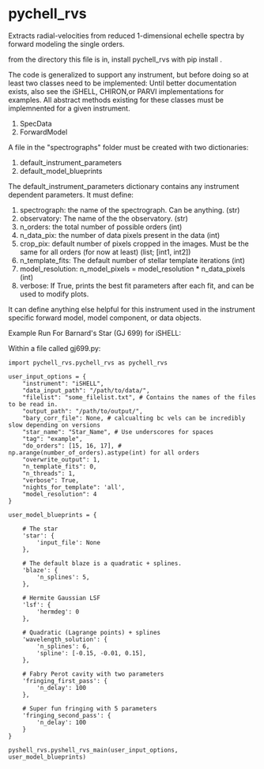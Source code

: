 # pychell_rvs

Extracts radial-velocities from reduced 1-dimensional echelle spectra by forward modeling the single orders.

from the directory this file is in, install pychell_rvs with
pip install .

The code is generalized to support any instrument, but before doing so at least two classes need to be implemented:
Until better documentation exists, also see the iSHELL, CHIRON,or PARVI implementations for examples.
All abstract methods existing for these classes must be implemnented for a given instrument.
1. SpecData
2. ForwardModel

A file in the "spectrographs" folder must be created with two dictionaries:
1. default_instrument_parameters
2. default_model_blueprints

The default_instrument_parameters dictionary contains any instrument dependent parameters. It must define:
1. spectrograph: the name of the spectrograph. Can be anything. (str)
2. observatory: The name of the the observatory. (str)
3. n_orders: the total number of possible orders (int)
4. n_data_pix: the number of data pixels present in the data (int)
5. crop_pix: default number of pixels cropped in the images. Must be the same for all orders (for now at least) (list; [int1, int2])
6. n_template_fits: The default number of stellar template iterations (int)
7. model_resolution: n_model_pixels = model_resolution * n_data_pixels (int)
8. verbose: If True, prints the best fit parameters after each fit, and can be used to modify plots.

It can define anything else helpful for this instrument used in the instrument specific forward model, model component, or data objects.

Example Run For Barnard's Star (GJ 699) for iSHELL:

Within a file called gj699.py:

```
import pychell_rvs.pychell_rvs as pychell_rvs

user_input_options = {
    "instrument": "iSHELL",
    "data_input_path": "/path/to/data/",
    "filelist": "some_filelist.txt", # Contains the names of the files to be read in.
    "output_path": "/path/to/output/",
    "bary_corr_file": None, # calcualting bc vels can be incredibly slow depending on versions
    "star_name": "Star_Name", # Use underscores for spaces
    "tag": "example",
    "do_orders": [15, 16, 17], # np.arange(number_of_orders).astype(int) for all orders
    "overwrite_output": 1,
    "n_template_fits": 0,
    "n_threads": 1,
    "verbose": True,
    "nights_for_template": 'all',
    "model_resolution": 4
}

user_model_blueprints = {
    
    # The star
    'star': {
        'input_file': None
    },
    
    # The default blaze is a quadratic + splines.
    'blaze': {
        'n_splines': 5,
    },
    
    # Hermite Gaussian LSF
    'lsf': {
        'hermdeg': 0
    },
    
    # Quadratic (Lagrange points) + splines
    'wavelength_solution': {
        'n_splines': 6,
        'spline': [-0.15, -0.01, 0.15],
    },
    
    # Fabry Perot cavity with two parameters
    'fringing_first_pass': {
        'n_delay': 100
    },
    
    # Super fun fringing with 5 parameters
    'fringing_second_pass': {
        'n_delay': 100
    }
}

pyshell_rvs.pyshell_rvs_main(user_input_options, user_model_blueprints)
```